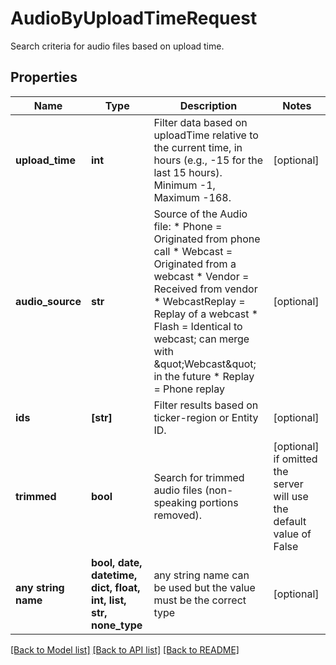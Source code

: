 # AudioByUploadTimeRequest

Search criteria for audio files based on upload time.

## Properties
Name | Type | Description | Notes
------------ | ------------- | ------------- | -------------
**upload_time** | **int** | Filter data based on uploadTime relative to the current time, in hours (e.g., -15 for the last 15 hours). Minimum -1, Maximum -168.  | [optional] 
**audio_source** | **str** | Source of the Audio file: * Phone &#x3D; Originated from phone call * Webcast &#x3D; Originated from a webcast * Vendor &#x3D; Received from vendor * WebcastReplay &#x3D; Replay of a webcast * Flash &#x3D; Identical to webcast; can merge with \&quot;Webcast\&quot; in the future * Replay &#x3D; Phone replay           | [optional] 
**ids** | **[str]** | Filter results based on ticker-region or Entity ID. | [optional] 
**trimmed** | **bool** | Search for trimmed audio files (non-speaking portions removed). | [optional]  if omitted the server will use the default value of False
**any string name** | **bool, date, datetime, dict, float, int, list, str, none_type** | any string name can be used but the value must be the correct type | [optional]

[[Back to Model list]](../README.md#documentation-for-models) [[Back to API list]](../README.md#documentation-for-api-endpoints) [[Back to README]](../README.md)


